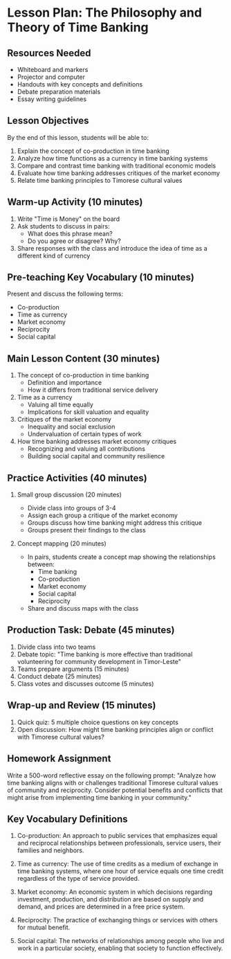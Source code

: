 # Lesson Plan: The Philosophy and Theory of Time Banking

## Resources Needed
- Whiteboard and markers
- Projector and computer
- Handouts with key concepts and definitions
- Debate preparation materials
- Essay writing guidelines

## Lesson Objectives
By the end of this lesson, students will be able to:
1. Explain the concept of co-production in time banking
2. Analyze how time functions as a currency in time banking systems
3. Compare and contrast time banking with traditional economic models
4. Evaluate how time banking addresses critiques of the market economy
5. Relate time banking principles to Timorese cultural values

## Warm-up Activity (10 minutes)
1. Write "Time is Money" on the board
2. Ask students to discuss in pairs:
   - What does this phrase mean?
   - Do you agree or disagree? Why?
3. Share responses with the class and introduce the idea of time as a different kind of currency

## Pre-teaching Key Vocabulary (10 minutes)
Present and discuss the following terms:
- Co-production
- Time as currency
- Market economy
- Reciprocity
- Social capital

## Main Lesson Content (30 minutes)
1. The concept of co-production in time banking
   - Definition and importance
   - How it differs from traditional service delivery
2. Time as a currency
   - Valuing all time equally
   - Implications for skill valuation and equality
3. Critiques of the market economy
   - Inequality and social exclusion
   - Undervaluation of certain types of work
4. How time banking addresses market economy critiques
   - Recognizing and valuing all contributions
   - Building social capital and community resilience

## Practice Activities (40 minutes)
1. Small group discussion (20 minutes)
   - Divide class into groups of 3-4
   - Assign each group a critique of the market economy
   - Groups discuss how time banking might address this critique
   - Groups present their findings to the class

2. Concept mapping (20 minutes)
   - In pairs, students create a concept map showing the relationships between:
     * Time banking
     * Co-production
     * Market economy
     * Social capital
     * Reciprocity
   - Share and discuss maps with the class

## Production Task: Debate (45 minutes)
1. Divide class into two teams
2. Debate topic: "Time banking is more effective than traditional volunteering for community development in Timor-Leste"
3. Teams prepare arguments (15 minutes)
4. Conduct debate (25 minutes)
5. Class votes and discusses outcome (5 minutes)

## Wrap-up and Review (15 minutes)
1. Quick quiz: 5 multiple choice questions on key concepts
2. Open discussion: How might time banking principles align or conflict with Timorese cultural values?

## Homework Assignment
Write a 500-word reflective essay on the following prompt:
"Analyze how time banking aligns with or challenges traditional Timorese cultural values of community and reciprocity. Consider potential benefits and conflicts that might arise from implementing time banking in your community."

## Key Vocabulary Definitions
1. Co-production: An approach to public services that emphasizes equal and reciprocal relationships between professionals, service users, their families and neighbors.

2. Time as currency: The use of time credits as a medium of exchange in time banking systems, where one hour of service equals one time credit regardless of the type of service provided.

3. Market economy: An economic system in which decisions regarding investment, production, and distribution are based on supply and demand, and prices are determined in a free price system.

4. Reciprocity: The practice of exchanging things or services with others for mutual benefit.

5. Social capital: The networks of relationships among people who live and work in a particular society, enabling that society to function effectively.
